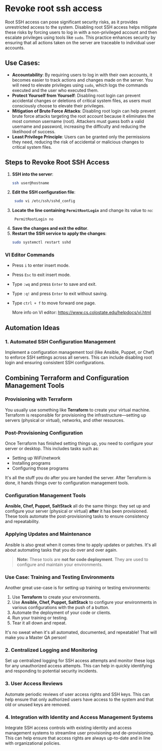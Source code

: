 # Revoke root ssh access

Root SSH access can pose significant security risks, as it provides unrestricted access to the system. Disabling root SSH access helps mitigate these risks by forcing users to log in with a non-privileged account and then escalate privileges using tools like `sudo`. This practice enhances security by ensuring that all actions taken on the server are traceable to individual user accounts.

## Use Cases:
- **Accountability**: By requiring users to log in with their own accounts, it becomes easier to track actions and changes made on the server. You will need to elevate privileges using `sudo`, which logs the commands executed and the user who executed them.
- **Protect Yourself from Yourself**: Disabling root login can prevent accidental changes or deletions of critical system files, as users must consciously choose to elevate their privileges.
- **Mitigation of Brute Force Attacks**: Disabling root login can help prevent brute force attacks targeting the root account because it eliminates the most common username (root). Attackers must guess both a valid username and password, increasing the difficulty and reducing the likelihood of success.
- **Least Privilege Principle**: Users can be granted only the permissions they need, reducing the risk of accidental or malicious changes to critical system files.

## Steps to Revoke Root SSH Access
1. **SSH into the server**:
   ```bash
   ssh user@hostname
   ```
2. **Edit the SSH configuration file**:
   ```bash
    sudo vi /etc/ssh/sshd_config
    ```
3. **Locate the line containing `PermitRootLogin`** and change its value to `no`:
   ```
    PermitRootLogin no
    ```
4. **Save the changes and exit the editor**.
5. **Restart the SSH service to apply the changes**:
   ```bash
   sudo systemctl restart sshd
   ```

### VI Editor Commands
- Press `i` to enter insert mode.
- Press `Esc` to exit insert mode.
- Type `:wq` and press `Enter` to save and exit.
- Type `:q!` and press `Enter` to exit without saving.
- Type `ctrl + f` to move forward one page.

  More info on VI editor: https://www.cs.colostate.edu/helpdocs/vi.html

## Automation Ideas
### 1. Automated SSH Configuration Management
Implement a configuration management tool (like Ansible, Puppet, or Chef) to enforce SSH settings across all servers. This can include disabling root login and ensuring consistent SSH configurations.

## Combining Terraform and Configuration Management Tools

### Provisioning with Terraform

You usually use something like **Terraform** to create your virtual machine. Terraform is responsible for provisioning the infrastructure—setting up servers (physical or virtual), networks, and other resources.

### Post-Provisioning Configuration

Once Terraform has finished setting things up, you need to configure your server or desktop. This includes tasks such as:

- Setting up WiFi/network
- Installing programs
- Configuring those programs

It's all the stuff you do after you are handed the server. After Terraform is done, it hands things over to configuration management tools.

### Configuration Management Tools

**Ansible, Chef, Puppet, SaltStack** all do the same things: they set up and configure your server (physical or virtual) **after** it has been provisioned. These tools automate the post-provisioning tasks to ensure consistency and repeatability.

### Applying Updates and Maintenance

Ansible is also great when it comes time to apply updates or patches. It's all about automating tasks that you do over and over again.  
> **Note:** These tools are **not for code deployment**. They are used to configure and maintain your environments.

### Use Case: Training and Testing Environments

Another great use-case is for setting up training or testing environments:

1. Use **Terraform** to create your environments.
2. Use **Ansible, Chef, Puppet, SaltStack** to configure your environments in various configurations with the push of a button.
3. Automate the deployment of your code or clients.
4. Run your training or testing.
5. Tear it all down and repeat.

It's no sweat when it's all automated, documented, and repeatable! That will make you a Master QA person!

### 2. Centralized Logging and Monitoring
Set up centralized logging for SSH access attempts and monitor these logs for any unauthorized access attempts. This can help in quickly identifying and responding to potential security incidents.

### 3. User Access Reviews
Automate periodic reviews of user access rights and SSH keys. This can help ensure that only authorized users have access to the system and that old or unused keys are removed.

### 4. Integration with Identity and Access Management Systems
Integrate SSH access controls with existing identity and access management systems to streamline user provisioning and de-provisioning. This can help ensure that access rights are always up-to-date and in line with organizational policies.